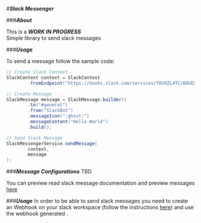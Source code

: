 #**_Slack Messenger_**

###**_About_**

This is a **_WORK IN PROGRESS_**  
Simple library to send slack messages

###**_Usage_**


To send a message follow the sample code:

``` java
// Create Slack Context
SlackContext context = SlackContext
        .fromEndpoint("https://hooks.slack.com/services/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");

// Create Message
SlackMessage message = SlackMessage.builder()
        .to("#general")
        .from("SlackBot")
        .messageIcon(":ghost:")
        .messageContent("Hello World")
        .build();

// Send Slack Message
SlackMessengerService.sendMessage(
        context,
        message
);
```
###**_Message Configurations_**
TBD

You can preview read slack message documentation and preview messages [here](https://api.slack.com/docs/messages)

###**_Usage_**
In order to be able to send slack messages you need to create an Webhook on your slack workspace (follow the instructions [here](https://my.slack.com/services/new/incoming-webhook/)) and use the webhook generated .
